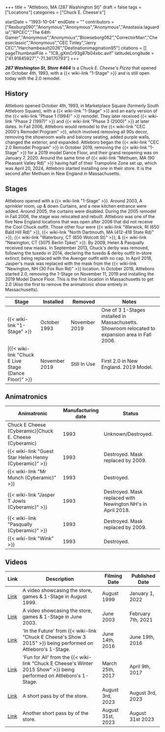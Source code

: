 +++
title = "Attleboro, MA (287 Washington St)"
draft = false
tags = ["Locations"]
categories = ["Chuck E. Cheese's"]


startDate = "1993-10-04"
endDate = ""
contributors = ["Rexburg090","Anonymous","Anonymous","Anonymous","Anastasia.laguardia","RPCEC","The 64th Gamer","Anonymous","Anonymous","Blowseborg062","CorrectorMan","Cheeseclassic","Anonymous","CEC Tinley","Jerry CEC","Harchambeault2026","Destinationimagination95"]
citations = []
pageThumbnailFile = "1C8_gXmCr93g87b04xbc.avif"
latitudeLongitude = ["41.91845927","-71.36170793"]
+++

***287 Washington St, Store #464*** is a *Chuck E. Cheese's Pizza* that opened on October 4th, 1993, with a {{< wiki-link "1-Stage" >}} and is still open today with the 2.0 remodel.

## History

Attleboro opened October 4th, 1993, in Marketplace Square (formerly South Attleboro Square), with a {{< wiki-link "1-Stage" >}} and an early version of the {{< wiki-link "Phase 1 (1994)" >}} remodel. They later received {{< wiki-link "Phase 2 (1997)" >}} and {{< wiki-link "Phase 3 (2000)" >}} at later dates. In Fall 2006, Attleboro would remodel to the {{< wiki-link "CEC 2000's Remodel Program" >}}, which involved removing all 90s decor, removing the showroom walls and balcony seating, added purple walls, changed the exterior, and expanded. Attleboro began the {{< wiki-link "CEC 2.0 Remodel Program" >}} in October 2019, removing the {{< wiki-link "1-Stage" >}} for a 2019 model Dance Floor, and their grand reopening was on January 7, 2020. Around the same time of {{< wiki-link "Methuen, MA (90 Pleasant Valley Rd)" >}} having half of their Trampoline Zone set up, which was April 20, 2024, Attleboro started installing one in their store. It is the second after Methuen in New England in Massachusetts.

## Stages

Attleboro opened with a {{< wiki-link "1-Stage" >}}. Around 2003, A sprinkler room, up &amp; down Curtains, and a new kitchen entrance were added. Around 2005, the curtains were disabled. During the 2005 remodel in Fall 2006, the stage was relocated and rebuilt. Attleboro was one of the five New England locations that was open after 2006 that did not receive the Cool Chuck outfit. Those other four were {{< wiki-link "Warwick, RI (650 Bald Hill Rd)" >}}, {{< wiki-link "North Dartmouth, MA (412-418 State Rd)" >}}, {{< wiki-link "Waterbury, CT (650 Wolcott St)" >}}, &amp; {{< wiki-link "Newington, CT (3075 Berlin Tpke)" >}}. By 2009, Helen &amp; Pasqually received new masks. In September 2013, Chuck's derby was removed, following the tuxedo in 2014, declaring the tuxedo &amp; derby outfit in-store extinct; being replaced with the Avenger outfit with no cap. In April 2018, Jasper's mask was replaced with the mask from the {{< wiki-link "Newington, NH (30 Fox Run Rd)" >}} location. In October 2019, Attleboro started 2.0, removing the 1-Stage on November 11, 2019 and installing the 2019 Model Dance Floor. This is the first location in Massachusetts to get 2.0 (Also the first to remove the animatronic show entirely in Massachusetts).

| Stage                                                        | Installed     | Removed       | Notes                                                                                            |
|--------------------------------------------------------------|---------------|---------------|--------------------------------------------------------------------------------------------------|
| {{< wiki-link "1-Stage" >}}                            | October 1993  | November 2019 | One of 3 1-Stages installed in Massachusetts. Showroom relocated to expansion area in Fall 2006. |
| \|{{< wiki-link "Chuck E Live Stage (Dance Floor)" >}} | November 2019 | Still In Use  | First 2.0 in New England. 2019 Model.                                                            |

## Animatronics

| Animatronic                                                  | Manufacturing date | Status                                                      |
|--------------------------------------------------------------|--------------------|-------------------------------------------------------------|
| Chuck E Cheese (Cyberamic)\|Chuck E. Cheese (Cyberamic)      | 1993               | Unknown/Destroyed.                                          |
| {{< wiki-link "Guest Star Helen Henny (Cyberamic)" >}} | 1993               | Destroyed. Mask replaced by 2009.                           |
| {{< wiki-link "Mr Munch (Cyberamic)" >}}               | 1993               | Destroyed.                                                  |
| {{< wiki-link "Jasper T Jowls (Cyberamic)" >}}         | 1993               | Destroyed. Mask replaced with Newington NH's in April 2018. |
| {{< wiki-link "Pasqually (Cyberamic)" >}}              | 1993               | Destroyed. Mask replaced by 2009.                           |
| {{< wiki-link "Wink" >}}                               | 1993               | Destroyed.                                                  |

## Videos

| Link                                                     | Description                                                                                                                | Filming Date      | Published Date     |
|----------------------------------------------------------|----------------------------------------------------------------------------------------------------------------------------|-------------------|--------------------|
| [Link](https://youtu.be/3OZPLH3k4IY)                     | A video showcasing the store, games &amp; 1-Stage in August 1999.                                                          | August 1999       | January 1, 2022    |
| [Link](https://youtu.be/HXPquYqxd2w)                     | A video showcasing the store, games &amp; 1-Stage in June 2003.                                                            | June 2003         | February 7th, 2021 |
| [Link](https://youtu.be/acep5Ozo_YU?si=bh5ahkZTRC5C8mQG) | 'In the Future' from {{< wiki-link "Chuck E Cheese's Show 3 2015" >}} being performed on Attleboro's 1-Stage.        | June 14th, 2016   | June 19th, 2016    |
| [Link](https://youtu.be/gEVhw4DOX38)                     | 'Fun for All' from the {{< wiki-link "Chuck E Cheese's Winter 2015 Show" >}} being performed on Attleboro's 1-Stage. | March 25th, 2017  | April 9th, 2017    |
| [Link](https://www.youtube.com/shorts/bNHiLhP9ZmI)       | A short pass by of the store.                                                                                              | August 3rd, 2023  | August 3rd, 2023   |
| [Link](https://www.youtube.com/shorts/cGThXoI5owM)       | Another short pass by of the store.                                                                                        | August 31st, 2023 | August 31st 2023   |